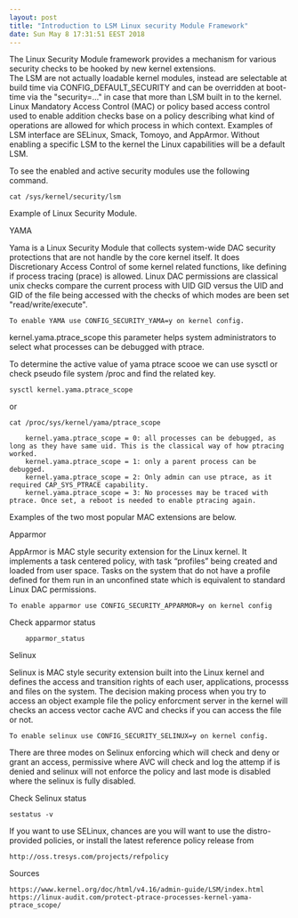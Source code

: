 ```yaml
---
layout: post
title: "Introduction to LSM Linux security Module Framework"
date: Sun May 8 17:31:51 EEST 2018
---
```

The Linux Security Module framework provides a mechanism for various security checks to be hooked by new kernel extensions.  
The LSM are not actually loadable kernel modules, instead are selectable at build time via CONFIG_DEFAULT_SECURITY and can be overridden at boot-time via the "security=..." in case that more than LSM built in to the kernel.
Linux Mandatory Access Control (MAC) or policy based access control used to enable addition checks base on a policy describing what kind of operations are allowed for which process in which context.
Examples of LSM interface are SELinux, Smack, Tomoyo, and AppArmor. Without enabling a specific LSM to the kernel the Linux capabilities will be a default LSM.

To see the enabled and active security modules use the following command.
	
	cat /sys/kernel/security/lsm

Example of Linux Security Module.

YAMA

Yama is a Linux Security Module that collects system-wide DAC security protections that are not handle by the core kernel itself.
It does Discretionary Access Control of some kernel related functions, like defining if process tracing (prace) is allowed.
Linux DAC permissions are classical unix checks compare the current process with UID GID versus the UID and GID of the file being accessed with the checks of which modes are been set "read/write/execute".

	To enable YAMA use CONFIG_SECURITY_YAMA=y on kernel config.

kernel.yama.ptrace_scope this parameter helps system administrators to select what processes can be debugged with ptrace.

To determine the active value of yama ptrace scooe we can use sysctl or check  pseudo file system /proc and find the related key.

	sysctl kernel.yama.ptrace_scope
or

	cat /proc/sys/kernel/yama/ptrace_scope

        kernel.yama.ptrace_scope = 0: all processes can be debugged, as long as they have same uid. This is the classical way of how ptracing worked.
        kernel.yama.ptrace_scope = 1: only a parent process can be debugged.
        kernel.yama.ptrace_scope = 2: Only admin can use ptrace, as it required CAP_SYS_PTRACE capability.
        kernel.yama.ptrace_scope = 3: No processes may be traced with ptrace. Once set, a reboot is needed to enable ptracing again.


Examples of the two most popular MAC extensions are below.


Apparmor 

AppArmor is MAC style security extension for the Linux kernel. It implements a task centered policy, with task “profiles” being created and loaded from user space. Tasks on the system that do not have a profile defined for them run in an unconfined state which is equivalent to standard Linux DAC permissions.

	To enable apparmor use CONFIG_SECURITY_APPARMOR=y on kernel config

Check apparmor status 
		
		apparmor_status

Selinux
	
Selinux is MAC style security extension built into the Linux kernel and defines the access and transition rights of each user, applications, processs and files on the system. The decision making process when you try to access an object example file the policy enforcment server in the kernel will checks an access vector cache AVC and checks if you can access the file or not. 
	
	To enable selinux use CONFIG_SECURITY_SELINUX=y on kernel config.	

There are three modes on Selinux enforcing which will check and deny or grant an access, permissive where AVC will check and log the attemp if is denied and selinux will not enforce the policy and last mode is disabled where the selinux is fully disabled. 
	
Check Selinux status

	sestatus -v	
	
If you want to use SELinux, chances are you will want to use the distro-provided policies, or install the latest reference policy release from

	http://oss.tresys.com/projects/refpolicy


Sources
	
	https://www.kernel.org/doc/html/v4.16/admin-guide/LSM/index.html
	https://linux-audit.com/protect-ptrace-processes-kernel-yama-ptrace_scope/

